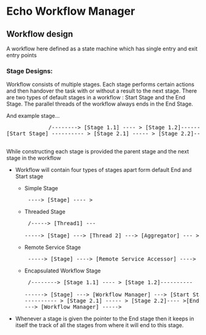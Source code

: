 # Echo Workflow Manager

## Workflow design

A workflow here defined as a state machine which has single entry and exit entry points
 
### Stage Designs:

Workflow consists of multiple stages. Each stage performs certain actions and then 
handover the task with or without a result to the next stage. There are two types of default stages
in a workflow : Start Stage and the End Stage. The parallel threads of the workflow always ends in 
the End Stage. 
             
And example stage...
<pre>
             /--------> [Stage 1.1] ---- > [Stage 1.2]----------\  
[Start Stage] ---------- > [Stage 2.1] ----- > [Stage 2.2]---- >[End Stage]

</pre>

While constructing each stage is provided the parent stage and the next stage in the workflow

- Workflow will contain four types of stages apart form default End and Start stage
    - Simple Stage  
      <pre> ----> [Stage] ---- >  </pre>
	
	- Threaded Stage  
          <pre>
	                 /-----> [Thread1] ---\
	  -----> [Stage] ---> [Thread 2] ---> [Aggregator] --- >
	  </pre>

	- Remote Service Stage  
          <pre>
          -----> [Stage] ----> [Remote Service Accessor] ---->
	  </pre>

	- Encapsulated Workflow Stage  
          <pre>
	                                                             /--------> [Stage 1.1] ---- > [Stage 1.2]----------\
          ------> [Stage] ---> [Workflow Manager] ---> [Start Stage] ---------- > [Stage 2.1] ----- > [Stage 2.2]---- >[End Stage] ---> [Workflow Manager] ----->
	  </pre>

- Whenever a stage is given the pointer to the End stage then it keeps in itself the track of all the stages from where it will end to this stage.


